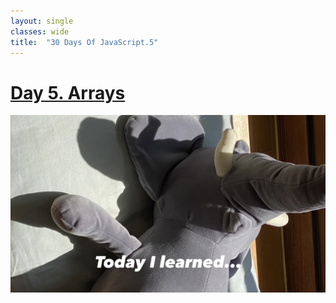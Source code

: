 ```yaml
---
layout: single
classes: wide
title:  "30 Days Of JavaScript.5"
---
```


# [Day 5. Arrays][1]

> 

![header image TIL](../assets/images/til.jpg)

















[1]: https://github.com/Asabeneh/30-Days-Of-JavaScript/blob/master/05_Day_Arrays/05_day_arrays.md